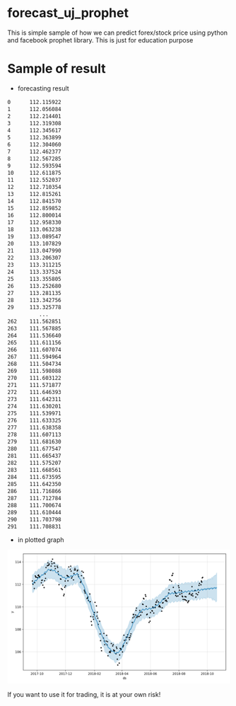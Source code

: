 # forecast_uj_prophet
This is simple sample of how we can predict forex/stock price using python and facebook prophet library.
This is just for education purpose

# Sample of result 
- forecasting result
```
0      112.115922
1      112.056084
2      112.214401
3      112.319308
4      112.345617
5      112.363899
6      112.304060
7      112.462377
8      112.567285
9      112.593594
10     112.611875
11     112.552037
12     112.710354
13     112.815261
14     112.841570
15     112.859852
16     112.800014
17     112.958330
18     113.063238
19     113.089547
20     113.107829
21     113.047990
22     113.206307
23     113.311215
24     113.337524
25     113.355805
26     113.252680
27     113.281135
28     113.342756
29     113.325778
          ...    
262    111.562851
263    111.567885
264    111.536640
265    111.611156
266    111.607074
267    111.594964
268    111.504734
269    111.598088
270    111.603122
271    111.571877
272    111.646393
273    111.642311
274    111.630201
275    111.539971
276    111.633325
277    111.638358
278    111.607113
279    111.681630
280    111.677547
281    111.665437
282    111.575207
283    111.668561
284    111.673595
285    111.642350
286    111.716866
287    111.712784
288    111.700674
289    111.610444
290    111.703798
291    111.708831
```
- in plotted graph

![alt text](https://github.com/fadilparves/ML-MODELS/blob/master/prophet-usdjpy-forecast/Figure_2.png)

If you want to use it for trading, it is at your own risk!
